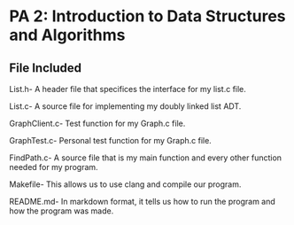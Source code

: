 <!--
#**********************************************************************************
# Kelly Liu, kliu80
# 2022 Winter CSE101 PA2
# README
# In markdown format, it tells us how to run the program and how the program was made.
*********************************************************************************/
-->
# PA 2: Introduction to Data Structures and Algorithms

## File Included
List.h- A header file that specifices the interface for my list.c file.  

List.c- A source file for implementing my doubly linked list ADT.  

GraphClient.c- Test function for my Graph.c file.  

GraphTest.c- Personal test function for my Graph.c file.  

FindPath.c- A source file that is my main function and every other function needed for my program.  

Makefile- This allows us to use clang and compile our program.  

README.md- In markdown format, it tells us how to run the program and how the program was made.  

